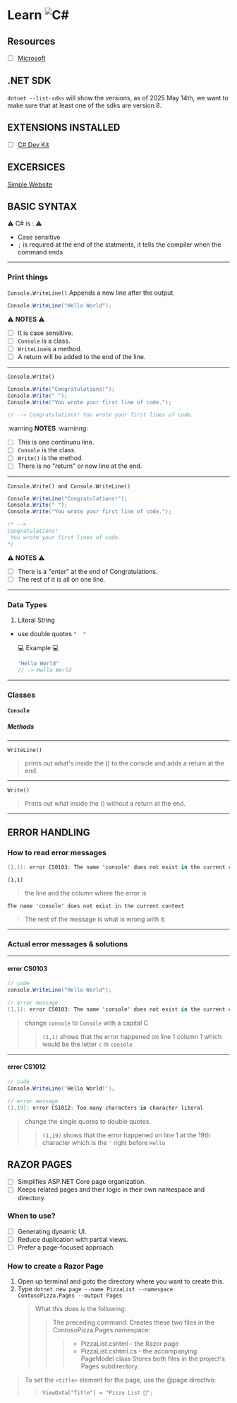 # Learn ![C#](https://img.shields.io/badge/c%23-%23239120.svg?style=for-the-badge&logo=csharp&logoColor=white)

## Resources

- [ ] [Microsoft](https://learn.microsoft.com/en-us/training/modules/csharp-write-first/)

## .NET SDK

`dotnet --list-sdks` will show the versions, as of 2025 May 14th, we want to make sure that at least one of the sdks are version 8.

## EXTENSIONS INSTALLED

- [ ] [C# Dev Kit](https://marketplace.visualstudio.com/items?itemName=ms-dotnettools.csdevkit)

## EXCERSICES

[Simple Website](/simple-website-c-sharp)

## BASIC SYNTAX

:warning: C# is : :warning:

- Case sensitive
- `;` is required at the end of the statments, it  tells the compiler when the command ends

___

### **Print things**

`Console.WriteLine()`
Appends a new line after the output.

```cs
Console.WriteLine("Hello World");
```

:warning: **NOTES** :warning:  

- [ ] It is case sensitive.  
- [ ] `Console` is a class.  
- [ ] `WriteLine`is a method.
- [ ] A return will be added to the end of the line.

___

`Console.Write()`

```cs
Console.Write("Congratulations!");
Console.Write(" ");
Console.Write("You wrote your first line of code.");

// --> Congratulations! You wrote your first lines of code.
```

:warning **NOTES** :warninng:

- [ ] This is one continuou line.
- [ ] `Console` is the class.
- [ ] `Write()` is the method.
- [ ] There is no "return" or new line at the end.

___

`Console.Write() and Console.WriteLine()`

```cs
Console.WriteLine("Congratulations!");
Console.Write(" ");
Console.Write("You wrote your first line of code.");

/* --> 
Congratulations!
 You wrote your first lines of code.
*/
```

:warning: **NOTES** :warning:

- [ ] There is a "enter" at the end of Congratulations.
- [ ] The rest of it is all on one line.

___

### Data Types  

1. Literal String

- use double quotes ` "  " `  

   :computer: Example :computer:

    ```cs
    "Hello World"
    // -> Hello World
    ```

___

### **Classes**

#### **`Console`**  

##### Methods

<!-- template of methods 

`Write()`

> Prints out what inside the () without a return at the end.

___
-->

___

`WriteLine()`

> prints out what's inside the () to the console and adds a return at the end.  

___

`Write()`

> Prints out what inside the () without a return at the end.

___

## ERROR HANDLING

### How to read error messages

```cs
(1,1): error CS0103: The name 'console' does not exist in the current context
```

`(1,1)`
> the line and the column where the error is  

`The name 'console' does not exist in the current context`
> The rest of the message is what is wrong with it.

___

### Actual error messages & solutions

___

#### error CS0103

```cs
// code
console.WriteLine("Hello World");

// error message
(1,1): error CS0103: The name 'console' does not exist in the current context
```

> change `console` to `Console` with a capital C
>> `(1,1)` shows that the error happened on line 1 column 1 which would be the letter `c` in `console`

___

#### error CS1012

```cs
// code
Console.WriteLine('Hello World!');

// error message
(1,19): error CS1012: Too many characters in character literal
```

> change the single quotes to double quotes.
>> `(1,19)` shows that the error happened on line 1 at the 19th character which is the `'` right before `Hello`

## RAZOR PAGES

- [ ] Simplifies ASP.NET Core page organization.
- [ ] Keeps related pages and their logic in their own namespace and directory.

### When to use?

- [ ] Generating dynamic UI.
- [ ] Reduce duplication with partial views.
- [ ] Prefer a page-focused approach.

### How to create a Razor Page

1. Open up terminal and goto the directory where you want to create this.
2. Type `dotnet new page --name PizzaList --namespace ContosoPizza.Pages --output Pages`
    > What this does is the following:
    >> The preceding command: Creates these two files in the ContosoPizza.Pages namespace:
    >>> - PizzaList.cshtml -
        the Razor page
    >>> - PizzaList.cshtml.cs -
        the accompanying PageModel class Stores both files in the project's Pages subdirectory.

> To set the `<title>` element for the page, use the @page directive:
>> `ViewData["Title"] = "Pizza List 🍕";`
